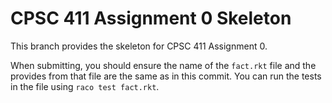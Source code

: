 # CPSC 411 Assignment 0 Skeleton
This branch provides the skeleton for CPSC 411 Assignment 0.

When submitting, you should ensure the name of the `fact.rkt` file and the
provides from that file are the same as in this commit.
You can run the tests in the file using `raco test fact.rkt`.
